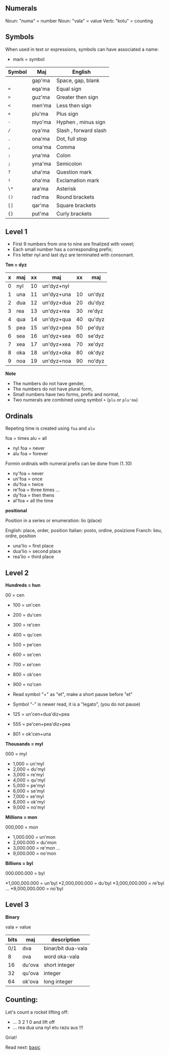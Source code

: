 ## Numerals 

Noun: "numa" = number
Noun: "vala" = value
Verb: "kotu" = counting

## Symbols

When used in text or expressions, symbols can have associated a name:

* mark = symbol

Symbol | Maj    | English
-------|--------|---------------------
  ` `  | gap'ma | Space, gap, blank
  `=`  | eqa'ma | Equal sign
  `>`  | guz'ma | Greater then sign
  `<`  | men'ma | Less then sign
  `+`  | plu'ma | Plus sign 
  `-`  | myo'ma | Hyphen , minus sign 
  `/`  | oya'ma | Slash , forward slash 
  `.`  | ona'ma | Dot, full stop 
  `,`  | oma'ma | Comma 
  `:`  | yna'ma | Colon 
  `;`  | yma'ma | Semicolon 
  `?`  | uha'ma | Question mark 
  `!`  | oha'ma | Exclamation mark 
  `\*` | ara'ma | Asterisk 
  `()` | rad'ma | Round brackets 
  `[]` | qar'ma | Square brackets 
  `{}` | put'ma | Curly brackets 

## Level 1

* First 9 numbers from one to nine are finalized with vowel;
* Each small number has a corresponding prefix;
* Firs letter nyl and last dyz are terminated with consonant.

**Ten = dyz** 

x | maj  | xx | maj          | xx | maj    |
--|------|----|--------------|----|--------|
0 | nyl  | 10 | un'dyz+nyl   |    |        |
1 | una  | 11 | un'dyz+una   | 10 | un'dyz |
2 | dua  | 12 | un'dyz+dua   | 20 | du'dyz |
3 | rea  | 13 | un'dyz+rea   | 30 | re'dyz |
4 | qua  | 14 | un'dyz+qua   | 40 | qu'dyz |
5 | pea  | 15 | un'dyz+pea   | 50 | pe'dyz |
6 | sea  | 16 | un'dyz+sea   | 60 | se'dyz |
7 | xea  | 17 | un'dyz+xea   | 70 | xe'dyz |
8 | oka  | 18 | un'dyz+oka   | 80 | ok'dyz |
9 | noa  | 19 | un'dyz+noa   | 90 | no'dyz | 


**Note** 

* The numbers do not have gender,
* The numbers do not have plural form,
* Small numbers have two forms, prefix and normal,
* Two numerals are combined using symbol `+` (`plu` or `plu'ma`)
                                         
## Ordinals
         
Repeting time is created using `foa` and `alu`

foa  = times
alu  = all

* nyl foa = never
* alu foa = forever

Formin ordinals with numeral prefix can be done from (1..10)

* ny'foa = never
* un'foa = once
* du'foa = twice
* re'foa = three times
...
* dy'foa = then thens
* al'foa = all the time
          
**positional**

Position in a series or enumeration: lio (place)

English: place, order, position
Italian: posto, ordine, posizione
Franch:  lieu,  ordre, position

* una'lio = first place
* dua'lio = second place
* rea'lio = third place

## Level 2

**Hundreds = hun**

00 =  cen

* 100 =  un'cen
* 200 =  du'cen
* 300 =  re'cen
* 400 =  qu'cen
* 500 =  pe'cen
* 600 =  se'cen
* 700 =  xe'cen
* 800 =  ok'cen
* 900 =  no'cen

* Read symbol "+" as "et", make a short pause before "et"
* Symbol "-" is newer read, it is a "legato", (you do not pause)

* 125 = un'cen+dua'diz+pea
* 555 = pe'cen+pea'diz+pea
* 801 = ok'cen+una


**Thousands = myl**

000 = myl

* 1,000 = un'myl
* 2,000 = du'myl
* 3,000 = re'myl
* 4,000 = qu'myl
* 5,000 = pe'myl
* 6,000 = se'myl
* 7,000 = xe'myl
* 8,000 = ok'myl
* 9,000 = no'myl


**Millions  = mon**

000,000  = mon


* 1,000.000 = un'mon
* 2,000.000 = du'mon
* 3,000.000 = re'mon
  ...
* 9,000.000 = no'mon


**Billions = byl**

000.000.000   = byl


*1,000,000.000 = un'byl
*2,000,000.000 = du'byl
*3,000,000.000 = re'byl
...
*9,000,000.000 = no'byl


## Level 3

**Binary**

vala = value

bits| maj      | description
----|----------|----------------------
0/1 | dva      | binar/bit   dua-vala
8   | ova      | word        oka-vala
16  | du'ova   | short integer
32  | qu'ova   | integer
64  | ok'ova   | long integer

## Counting:

Let's count a rocket lifting off:

* ... 3 2 1 0 and lift off
* ... rea dua una nyl etu razu aus !!! 

Griat!

Read next: [basic](basic.md)